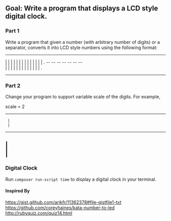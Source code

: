 ## Goal: Write a program that displays a LCD style digital clock.

### Part 1

Write a program that given a number (with arbitrary number of digits) or a separator, converts it into LCD style numbers using the following format:

 --       --   --        --   --   --   --   --     
|  |   |    |    | |  | |    |       | |  | |  |  . 
          --   --   --   --   --        --   --     
|  |   | |       |    |    | |  |    | |  |    |  . 
 --       --   --        --   --        --   --     

### Part 2

Change your program to support variable scale of the digits. For example,

scale = 2

 ---- 
     |
     |
 ---- 
|     
|     
 ---- 

### Digital Clock

Run `composer run-script time` to display a digital clock in your terminal.

#### Inspired By

https://gist.github.com/arikfr/11362378#file-gistfile1-txt
https://github.com/coreyhaines/kata-number-to-led
http://rubyquiz.com/quiz14.html
